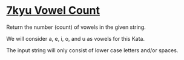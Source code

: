 # [7kyu Vowel Count](https://www.codewars.com/kata/vowel-count/python)

Return the number (count) of vowels in the given string.

We will consider a, e, i, o, and u as vowels for this Kata.

The input string will only consist of lower case letters and/or spaces.